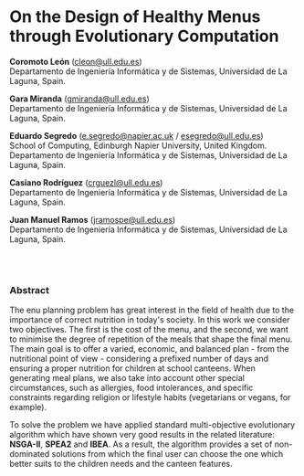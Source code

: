 # On the Design of Healthy Menus through Evolutionary Computation

**Coromoto León** (cleon@ull.edu.es) </br>
Departamento de Ingeniería Informática y de Sistemas, Universidad de La Laguna, Spain.

**Gara Miranda** (gmiranda@ull.edu.es) </br>
Departamento de Ingeniería Informática y de Sistemas, Universidad de La Laguna, Spain.

**Eduardo Segredo** (e.segredo@napier.ac.uk / esegredo@ull.edu.es) </br>
School of Computing, Edinburgh Napier University, United Kingdom. </br>
Departamento de Ingeniería Informática y de Sistemas, Universidad de La Laguna, Spain.

**Casiano Rodríguez** (crguezl@ull.edu.es) </br>
Departamento de Ingeniería Informática y de Sistemas, Universidad de La Laguna, Spain.

**Juan Manuel Ramos** (jramospe@ull.edu.es) </br>
Departamento de Ingeniería Informática y de Sistemas, Universidad de La Laguna, Spain.

</br></br>
### Abstract

The enu planning problem has great interest in the field of health due to the importance of correct nutrition in today's society. 
In this work we consider two objectives. The first is the cost of the menu, and the second, we want to minimise the degree of repetition of the meals that shape the final menu. The main goal is to offer a varied, economic, and balanced plan - from the nutritional point of view - considering a prefixed number of days  and ensuring a proper nutrition for children at school canteens.
When generating meal plans, we also take into account other special circumstances, such as allergies, food intolerances, and specific constraints regarding religion or lifestyle habits (vegetarians or vegans, for example).

To solve the problem we have applied standard multi-objective evolutionary algorithm which have shown very good results in the related literature: **NSGA-II**, **SPEA2** and **IBEA**. 
As a result, the algorithm provides a set of non-dominated solutions from which the final user can choose the one which better suits to the children needs and the canteen features. 
